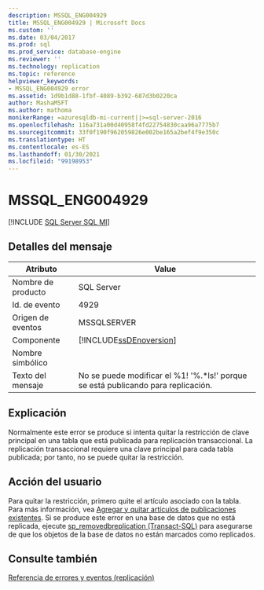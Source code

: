 ```yaml
---
description: MSSQL_ENG004929
title: MSSQL_ENG004929 | Microsoft Docs
ms.custom: ''
ms.date: 03/04/2017
ms.prod: sql
ms.prod_service: database-engine
ms.reviewer: ''
ms.technology: replication
ms.topic: reference
helpviewer_keywords:
- MSSQL_ENG004929 error
ms.assetid: 1d9b1d88-1fbf-4089-b392-687d3b0220ca
author: MashaMSFT
ms.author: mathoma
monikerRange: =azuresqldb-mi-current||>=sql-server-2016
ms.openlocfilehash: 116a731a00d40958f4fd22754830caa96a7775b7
ms.sourcegitcommit: 33f0f190f962059826e002be165a2bef4f9e350c
ms.translationtype: HT
ms.contentlocale: es-ES
ms.lasthandoff: 01/30/2021
ms.locfileid: "99198953"
---
```

# <a name="mssql_eng004929"></a>MSSQL_ENG004929
[!INCLUDE [SQL Server SQL MI](../../includes/applies-to-version/sql-asdbmi.md)]
    
## <a name="message-details"></a>Detalles del mensaje  
  
|Atributo|Value|  
|-|-|  
|Nombre de producto|SQL Server|  
|Id. de evento|4929|  
|Origen de eventos|MSSQLSERVER|  
|Componente|[!INCLUDE[ssDEnoversion](../../includes/ssdenoversion-md.md)]|  
|Nombre simbólico||  
|Texto del mensaje|No se puede modificar el %1! '%.*ls!' porque se está publicando para replicación.|  
  
## <a name="explanation"></a>Explicación  
 Normalmente este error se produce si intenta quitar la restricción de clave principal en una tabla que está publicada para replicación transaccional. La replicación transaccional requiere una clave principal para cada tabla publicada; por tanto, no se puede quitar la restricción.  
  
## <a name="user-action"></a>Acción del usuario  
 Para quitar la restricción, primero quite el artículo asociado con la tabla. Para más información, vea [Agregar y quitar artículos de publicaciones existentes](../../relational-databases/replication/publish/add-articles-to-and-drop-articles-from-existing-publications.md). Si se produce este error en una base de datos que no está replicada, ejecute [sp_removedbreplication &#40;Transact-SQL&#41;](../../relational-databases/system-stored-procedures/sp-removedbreplication-transact-sql.md) para asegurarse de que los objetos de la base de datos no están marcados como replicados.  
  
## <a name="see-also"></a>Consulte también  
 [Referencia de errores y eventos &#40;replicación&#41;](../../relational-databases/replication/errors-and-events-reference-replication.md)  
  
  
